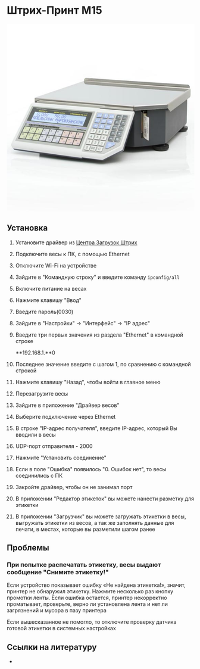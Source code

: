 # Штрих-Принт М15
![Штрих-ПринтМ](https://github.com/Barsuchek/Maintenance-Center-Engineer/blob/main/Photo/Ves/Штрих-ПринтМ.jpeg)

## Установка
1. Установите драйвер из [Центра Загрузок Штрих](https://www.shtrih-m.ru/support/download/?searchDownloads=Драйвер/ПО%20ШТРИХ-ПРИНТ%204.5) 
2. Подключите весы к ПК, с помощью Ethernet
3. Отключите Wi-Fi на устройстве
4. Зайдите в "Командную строку" и введите команду ```ipconfig/all```
5. Включите питание на весах
6. Нажмите клавишу "Ввод"
7. Введите пароль(0030)
8. Зайдите в "Настройки" → "Интерфейс" → "IP адрес"
9. Введите три первых значения из раздела "Ethernet" в командной строке 
	
	**192.168.1.**0
11. Последнее значение введите с шагом 1, по сравнению с командной строкой
12. Нажмите клавишу "Назад", чтобы войти в главное меню
13. Перезагрузите весы
14. Зайдите в приложение "Драйвер весов"
15. Выберите подключение через Ethernet
16. В строке "IP-адрес получателя", введите IP-адрес, который Вы вводили в весы
17. UDP-порт отправителя - 2000
18. Нажмите "Установить соединение"
19. Если в поле "Ошибка" появилось "0. Ошибок нет", то весы соединились с ПК
20. Закройте драйвер, чтобы он не занимал порт
21. В приложении "Редактор этикеток" вы можете нанести разметку для этикетки
22. В приложении "Загрузчик" вы можете загружать этикетки в весы, выгружать этикетки из весов, а так же заполнять данные для печати, в местах, которые вы разметили шагом ранее

## Проблемы
### При попытке распечатать этикетку, весы выдают сообщение "Снимите этикетку!"
Если устройство показывает ошибку «Не найдена этикетка!», значит, принтер не обнаружил этикетку. Нажмите несколько раз кнопку промотки ленты. Если ошибка остается, принтер некорректно проматывает, проверьте, верно ли установлена лента и нет ли загрязнений и мусора в пазу принтера

Если вышесказанное не помогло, то отключите проверку датчика готовой этикетки в системных настройках


## Ссылки на литературу
* 